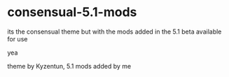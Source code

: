 # consensual-5.1-mods
its the consensual theme but with the mods added in the 5.1 beta available for use

yea

theme by Kyzentun, 5.1 mods added by me
